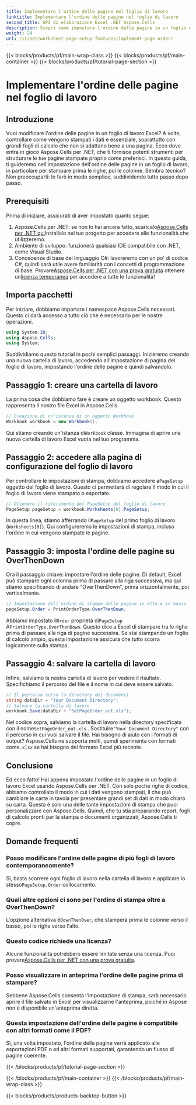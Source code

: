 ```yaml
---
title: Implementare l'ordine delle pagine nel foglio di lavoro
linktitle: Implementare l'ordine delle pagine nel foglio di lavoro
second_title: API di elaborazione Excel .NET Aspose.Cells
description: Scopri come impostare l'ordine delle pagine in un foglio di lavoro Excel usando Aspose.Cells per .NET in una semplice guida passo-passo. Perfetta per principianti ed esperti.
weight: 24
url: /it/net/worksheet-page-setup-features/implement-page-order/
---
```


{{< blocks/products/pf/main-wrap-class >}}
{{< blocks/products/pf/main-container >}}
{{< blocks/products/pf/tutorial-page-section >}}

# Implementare l'ordine delle pagine nel foglio di lavoro

## Introduzione
Vuoi modificare l'ordine delle pagine in un foglio di lavoro Excel? A volte, controllare come vengono stampati i dati è essenziale, soprattutto con grandi fogli di calcolo che non si adattano bene a una pagina. Ecco dove entra in gioco Aspose.Cells per .NET, che ti fornisce potenti strumenti per strutturare le tue pagine stampate proprio come preferisci. In questa guida, ti guideremo nell'impostazione dell'ordine delle pagine in un foglio di lavoro, in particolare per stampare prima le righe, poi le colonne. Sembra tecnico? Non preoccuparti: lo farò in modo semplice, suddividendo tutto passo dopo passo.
## Prerequisiti
Prima di iniziare, assicurati di aver impostato quanto segue:
1.  Aspose.Cells per .NET: se non lo hai ancora fatto, scaricalo[Aspose.Cells per .NET qui](https://releases.aspose.com/cells/net/)Installalo nel tuo progetto per accedere alle funzionalità che utilizzeremo.
2. Ambiente di sviluppo: funzionerà qualsiasi IDE compatibile con .NET, come Visual Studio.
3. Conoscenze di base del linguaggio C#: lavoreremo con un po' di codice C#, quindi sarà utile avere familiarità con i concetti di programmazione di base.
Provare[Aspose.Cells per .NET con una prova gratuita](https://releases.aspose.com/) ottenere un[licenza temporanea](https://purchase.aspose.com/temporary-license/) per accedere a tutte le funzionalità!
## Importa pacchetti
Per iniziare, dobbiamo importare i namespace Aspose.Cells necessari. Questo ci darà accesso a tutto ciò che è necessario per le nostre operazioni.
```csharp
using System.IO;
using Aspose.Cells;
using System;
```
Suddividiamo questo tutorial in pochi semplici passaggi. Inizieremo creando una nuova cartella di lavoro, accedendo all'impostazione di pagina del foglio di lavoro, impostando l'ordine delle pagine e quindi salvandolo. 
## Passaggio 1: creare una cartella di lavoro
La prima cosa che dobbiamo fare è creare un oggetto workbook. Questo rappresenta il nostro file Excel in Aspose.Cells.
```csharp
// Creazione di un'istanza di un oggetto Workbook
Workbook workbook = new Workbook();
```
 Qui stiamo creando un'istanza di`Workbook` classe. Immagina di aprire una nuova cartella di lavoro Excel vuota nel tuo programma.
## Passaggio 2: accedere alla pagina di configurazione del foglio di lavoro
 Per controllare le impostazioni di stampa, dobbiamo accedere a`PageSetup` oggetto del foglio di lavoro. Questo ci permetterà di regolare il modo in cui il foglio di lavoro viene stampato o esportato.
```csharp
// Ottenere il riferimento del PageSetup del foglio di lavoro
PageSetup pageSetup = workbook.Worksheets[0].PageSetup;
```
 In questa linea, stiamo afferrando il`PageSetup` del primo foglio di lavoro (`Worksheets[0]`). Qui configureremo le impostazioni di stampa, incluso l'ordine in cui vengono stampate le pagine.
## Passaggio 3: imposta l'ordine delle pagine su OverThenDown
Ora il passaggio chiave: impostare l'ordine delle pagine. Di default, Excel può stampare ogni colonna prima di passare alla riga successiva, ma qui stiamo specificando di andare "OverThenDown", prima orizzontalmente, poi verticalmente.
```csharp
// Impostazione dell'ordine di stampa delle pagine in alto e in basso
pageSetup.Order = PrintOrderType.OverThenDown;
```
 Abbiamo impostato il`Order` proprietà di`PageSetup` A`PrintOrderType.OverThenDown`. Questo dice a Excel di stampare tra le righe prima di passare alla riga di pagine successiva. Se stai stampando un foglio di calcolo ampio, questa impostazione assicura che tutto scorra logicamente sulla stampa.
## Passaggio 4: salvare la cartella di lavoro
Infine, salviamo la nostra cartella di lavoro per vedere il risultato. Specifichiamo il percorso del file e il nome in cui deve essere salvato.
```csharp
// Il percorso verso la directory dei documenti
string dataDir = "Your Document Directory";
// Salvare la cartella di lavoro
workbook.Save(dataDir + "SetPageOrder_out.xls");
```
 Nel codice sopra, salviamo la cartella di lavoro nella directory specificata con il nome`SetPageOrder_out.xls` . Sostituire`"Your Document Directory"` con il percorso in cui vuoi salvare il file.
Hai bisogno di aiuto con i formati di output? Aspose.Cells ne supporta molti, quindi sperimenta con formati come`.xlsx` se hai bisogno del formato Excel più recente.
## Conclusione
Ed ecco fatto! Hai appena impostato l'ordine delle pagine in un foglio di lavoro Excel usando Aspose.Cells per .NET. Con solo poche righe di codice, abbiamo controllato il modo in cui i dati vengono stampati, il che può cambiare le carte in tavola per presentare grandi set di dati in modo chiaro su carta. Questa è solo una delle tante impostazioni di stampa che puoi personalizzare con Aspose.Cells. Quindi, che tu stia preparando report, fogli di calcolo pronti per la stampa o documenti organizzati, Aspose.Cells ti copre.
## Domande frequenti
### Posso modificare l'ordine delle pagine di più fogli di lavoro contemporaneamente?
 Sì, basta scorrere ogni foglio di lavoro nella cartella di lavoro e applicare lo stesso`PageSetup.Order` collocamento.
### Quali altre opzioni ci sono per l'ordine di stampa oltre a OverThenDown?
 L'opzione alternativa è`DownThenOver`, che stamperà prima le colonne verso il basso, poi le righe verso l'alto.
### Questo codice richiede una licenza?
Alcune funzionalità potrebbero essere limitate senza una licenza. Puoi provare[Aspose.Cells per .NET con una prova gratuita](https://releases.aspose.com/).
### Posso visualizzare in anteprima l'ordine delle pagine prima di stampare?
Sebbene Aspose.Cells consenta l'impostazione di stampa, sarà necessario aprire il file salvato in Excel per visualizzarne l'anteprima, poiché in Aspose non è disponibile un'anteprima diretta.
### Questa impostazione dell'ordine delle pagine è compatibile con altri formati come il PDF?
Sì, una volta impostato, l'ordine delle pagine verrà applicato alle esportazioni PDF o ad altri formati supportati, garantendo un flusso di pagine coerente.

{{< /blocks/products/pf/tutorial-page-section >}}

{{< /blocks/products/pf/main-container >}}
{{< /blocks/products/pf/main-wrap-class >}}

{{< blocks/products/products-backtop-button >}}
